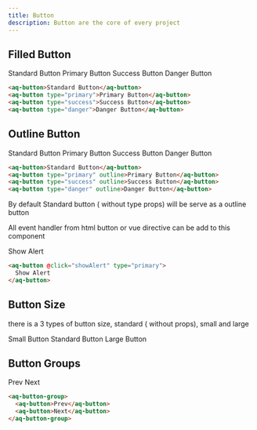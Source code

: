 ```yaml
---
title: Button
description: Button are the core of every project
---
```


## Filled Button

<aq-button>Standard Button</aq-button>
<aq-button type="primary">Primary Button</aq-button>
<aq-button type="success">Success Button</aq-button>
<aq-button type="danger">Danger Button</aq-button>

```html
<aq-button>Standard Button</aq-button>
<aq-button type="primary">Primary Button</aq-button>
<aq-button type="success">Success Button</aq-button>
<aq-button type="danger">Danger Button</aq-button>
```

## Outline Button
<aq-button>Standard Button</aq-button>
<aq-button type="primary" outline>Primary Button</aq-button>
<aq-button type="success" outline>Success Button</aq-button>
<aq-button type="danger" outline>Danger Button</aq-button>

```html
<aq-button>Standard Button</aq-button>
<aq-button type="primary" outline>Primary Button</aq-button>
<aq-button type="success" outline>Success Button</aq-button>
<aq-button type="danger" outline>Danger Button</aq-button>
```

By default Standard button ( without type props) will be serve as a outline button

All event handler from html button or vue directive can be add to this component

<example-alert-button>Show Alert</example-alert-button>

```html
<aq-button @click="showAlert" type="primary">
  Show Alert
</aq-button>
```

## Button Size

there is a 3 types of button size, standard ( without props), small and large

<aq-button type="primary" size="small">Small Button</aq-button>
<aq-button type="primary">Standard Button</aq-button>
<aq-button type="primary" size="large">Large Button</aq-button>

## Button Groups

<aq-button-group>
  <aq-button>Prev</aq-button>
  <aq-button>Next</aq-button>
</aq-button-group>

```html
<aq-button-group>
  <aq-button>Prev</aq-button>
  <aq-button>Next</aq-button>
</aq-button-group>
```